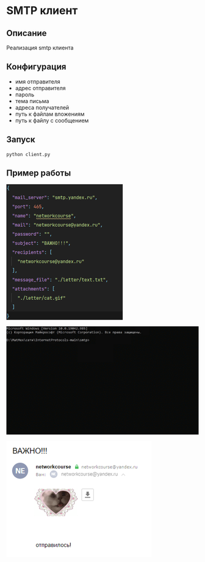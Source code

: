 # SMTP клиент

## Описание
Реализация smtp клиента

## Конфигурация
- имя отправителя
- адрес отправителя
- пароль
- тема письма
- адреса получателей
- путь к файлам вложениям
- путь к файлу с сообщением

## Запуск
```commandline
python client.py
```

## Пример работы
![confif](demoConf.png)

![demogif](demo.gif)

![letter](demo.png)